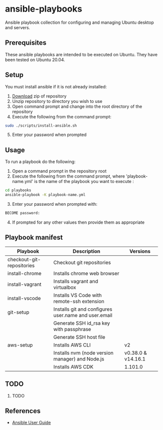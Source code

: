 # ansible-playbooks

Ansible playbook collection for configuring and managing Ubuntu desktop and servers.

## Prerequisites

These ansible playbooks are intended to be executed on Ubuntu. They have been tested on Ubuntu 20.04.


## Setup

You must install ansible if it is not already installed:

1. [Download](https://github.com/launchquickly/ansible-playbooks/archive/refs/heads/main.zip) zip of repository
1. Unzip repository to directory you wish to use
1. Open command prompt and change into the root directory of the repository
1. Execute the following from the command prompt:
```bash
sudo ./scripts/install-ansible.sh
```
5. Enter your password when prompted


## Usage

To run a playbook do the following:

1. Open a command prompt in the repository root
1. Execute the following from the command prompt, where 'playbook-name.yml' is the name of the playbook you want to execute :
```bash
cd playbooks
ansible-playbook -K playbook-name.yml
```
3. Enter your password when prompted with:
```bash
BECOME password:
```
4. If prompted for any other values then provide them as appropriate


## Playbook manifest

| Playbook | Description | Versions |
| --- | --- | --- |
| checkout-git-repositories | Checkout git repositories | |
| install-chrome | Installs chrome web browser | |
| install-vagrant | Installs vagrant and virtualbox | |
| install-vscode | Installs VS Code with remote-ssh extension | |
| git-setup | Installs git and configures user.name and user.email |                    |
|           | Generate SSH id_rsa key with passphrase              |                    |
|           | Generate SSH host file                               |                    |
| aws-setup | Installs AWS CLI                                     | v2                 |
|           | Installs nvm (node version manager) and Node.js      | v0.38.0 & v14.16.1 |
|           | Installs AWS CDK                                     | 1.101.0            |


## TODO

1. TODO


## References

- [Ansible User Guide](https://docs.ansible.com/ansible/latest/user_guide/index.html)
